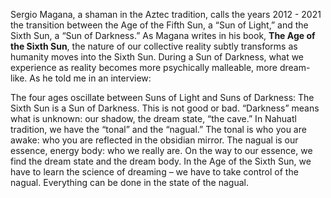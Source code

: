 Sergio Magana, a shaman in the Aztec tradition, calls the years 2012 - 2021 the transition between the Age of the Fifth Sun, a “Sun of Light,” and the Sixth Sun, a “Sun of Darkness.” As Magana writes in his book, **The Age of the Sixth Sun**, the nature of our collective reality subtly transforms as humanity moves into the Sixth Sun. During a Sun of Darkness, what we experience as reality becomes more psychically malleable, more dream-like. As he told me in an interview:

The four ages oscillate between Suns of Light and Suns of Darkness: The Sixth Sun is a Sun of Darkness. This is not good or bad. “Darkness” means what is unknown: our shadow, the dream state, “the cave.” In Nahuatl tradition, we have the “tonal” and the “nagual.” The tonal is who you are awake: who you are reflected in the obsidian mirror. The nagual is our essence, energy body: who we really are. On the way to our essence, we find the dream state and the dream body. In the Age of the Sixth Sun, we have to learn the science of dreaming – we have to take control of the nagual. Everything can be done in the state of the nagual.